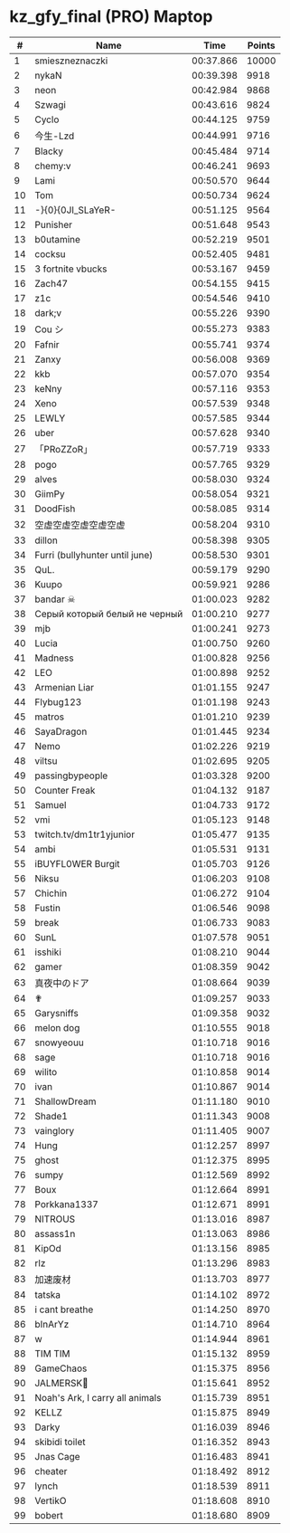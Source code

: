 # kz_gfy_final (PRO) Maptop

|  # | Name | Time | Points |
|-------------- | -------------- | -------------- | -------------- | 
| 1 | smieszneznaczki | 00:37.866 | 10000 | 
| 2 | nykaN | 00:39.398 | 9918 | 
| 3 | neon | 00:42.984 | 9868 | 
| 4 | Szwagi | 00:43.616 | 9824 | 
| 5 | Cyclo | 00:44.125 | 9759 | 
| 6 | 今生-Lzd | 00:44.991 | 9716 | 
| 7 | Blacky | 00:45.484 | 9714 | 
| 8 | chemy:v | 00:46.241 | 9693 | 
| 9 | Lami | 00:50.570 | 9644 | 
| 10 | Tom | 00:50.734 | 9624 | 
| 11 | -}{0}{0JI_SLaYeR- | 00:51.125 | 9564 | 
| 12 | Punisher | 00:51.648 | 9543 | 
| 13 | b0utamine | 00:52.219 | 9501 | 
| 14 | cocksu | 00:52.405 | 9481 | 
| 15 | 3 fortnite vbucks | 00:53.167 | 9459 | 
| 16 | Zach47 | 00:54.155 | 9415 | 
| 17 | z1c | 00:54.546 | 9410 | 
| 18 | dark;v | 00:55.226 | 9390 | 
| 19 | Cou シ | 00:55.273 | 9383 | 
| 20 | Fafnir | 00:55.741 | 9374 | 
| 21 | Zanxy | 00:56.008 | 9369 | 
| 22 | kkb | 00:57.070 | 9354 | 
| 23 | keNny | 00:57.116 | 9353 | 
| 24 | Xeno | 00:57.539 | 9348 | 
| 25 | LEWLY | 00:57.585 | 9344 | 
| 26 | uber | 00:57.628 | 9340 | 
| 27 | 「PRoZZoR」 | 00:57.719 | 9333 | 
| 28 | pogo | 00:57.765 | 9329 | 
| 29 | alves | 00:58.030 | 9324 | 
| 30 | GiimPy | 00:58.054 | 9321 | 
| 31 | DoodFish | 00:58.085 | 9314 | 
| 32 | 空虚空虚空虚空虚空虚 | 00:58.204 | 9310 | 
| 33 | dillon | 00:58.398 | 9305 | 
| 34 | Furri (bullyhunter until june) | 00:58.530 | 9301 | 
| 35 | QuL. | 00:59.179 | 9290 | 
| 36 | Kuupo | 00:59.921 | 9286 | 
| 37 | bandar ☠ | 01:00.023 | 9282 | 
| 38 | Серый который белый не черный | 01:00.210 | 9277 | 
| 39 | mjb | 01:00.241 | 9273 | 
| 40 | Lucia | 01:00.750 | 9260 | 
| 41 | Madness | 01:00.828 | 9256 | 
| 42 | LEO | 01:00.898 | 9252 | 
| 43 | Armenian Liar | 01:01.155 | 9247 | 
| 44 | Flybug123 | 01:01.198 | 9243 | 
| 45 | matros | 01:01.210 | 9239 | 
| 46 | SayaDragon | 01:01.445 | 9234 | 
| 47 | Nemo | 01:02.226 | 9219 | 
| 48 | viltsu | 01:02.695 | 9205 | 
| 49 | passingbypeople | 01:03.328 | 9200 | 
| 50 | Counter Freak | 01:04.132 | 9187 | 
| 51 | Samuel | 01:04.733 | 9172 | 
| 52 | vmi | 01:05.123 | 9148 | 
| 53 | twitch.tv/dm1tr1yjunior | 01:05.477 | 9135 | 
| 54 | ambi | 01:05.531 | 9131 | 
| 55 | iBUYFL0WER Burgit | 01:05.703 | 9126 | 
| 56 | Niksu | 01:06.203 | 9108 | 
| 57 | Chichin | 01:06.272 | 9104 | 
| 58 | Fustin | 01:06.546 | 9098 | 
| 59 | break | 01:06.733 | 9083 | 
| 60 | SunL | 01:07.578 | 9051 | 
| 61 | isshiki | 01:08.210 | 9044 | 
| 62 | gamer | 01:08.359 | 9042 | 
| 63 | 真夜中のドア | 01:08.664 | 9039 | 
| 64 | ✟ | 01:09.257 | 9033 | 
| 65 | Garysniffs | 01:09.358 | 9032 | 
| 66 | melon dog | 01:10.555 | 9018 | 
| 67 | snowyeouu | 01:10.718 | 9016 | 
| 68 | sage | 01:10.718 | 9016 | 
| 69 | wilito | 01:10.858 | 9014 | 
| 70 | ivan | 01:10.867 | 9014 | 
| 71 | ShallowDream | 01:11.180 | 9010 | 
| 72 | Shade1 | 01:11.343 | 9008 | 
| 73 | vainglory | 01:11.405 | 9007 | 
| 74 | Hung | 01:12.257 | 8997 | 
| 75 | ghost | 01:12.375 | 8995 | 
| 76 | sumpy | 01:12.569 | 8992 | 
| 77 | Boux | 01:12.664 | 8991 | 
| 78 | Porkkana1337 | 01:12.671 | 8991 | 
| 79 | NITROUS | 01:13.016 | 8987 | 
| 80 | assass1n | 01:13.063 | 8986 | 
| 81 | KipOd | 01:13.156 | 8985 | 
| 82 | rlz | 01:13.296 | 8983 | 
| 83 | 加速废材 | 01:13.703 | 8977 | 
| 84 | tatska | 01:14.102 | 8972 | 
| 85 | i cant breathe | 01:14.250 | 8970 | 
| 86 | bInArYz | 01:14.710 | 8964 | 
| 87 | w | 01:14.944 | 8961 | 
| 88 | TIM TIM | 01:15.132 | 8959 | 
| 89 | GameChaos | 01:15.375 | 8956 | 
| 90 | JALMERSK👀 | 01:15.641 | 8952 | 
| 91 | Noah's Ark, I carry all animals | 01:15.739 | 8951 | 
| 92 | KELLZ | 01:15.875 | 8949 | 
| 93 | Darky | 01:16.039 | 8946 | 
| 94 | skibidi toilet | 01:16.352 | 8943 | 
| 95 | Jnas Cage | 01:16.483 | 8941 | 
| 96 | cheater | 01:18.492 | 8912 | 
| 97 | lynch | 01:18.539 | 8911 | 
| 98 | VertikO | 01:18.608 | 8910 | 
| 99 | bobert | 01:18.680 | 8909 | 

